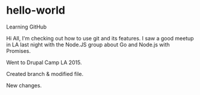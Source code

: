 # hello-world
Learning GitHub

Hi All,
I'm checking out how to use git and its features.
I saw a good meetup in LA last night with the Node.JS group about Go and Node.js with Promises.

Went to Drupal Camp LA 2015.

Created branch & modified file.

New changes.
